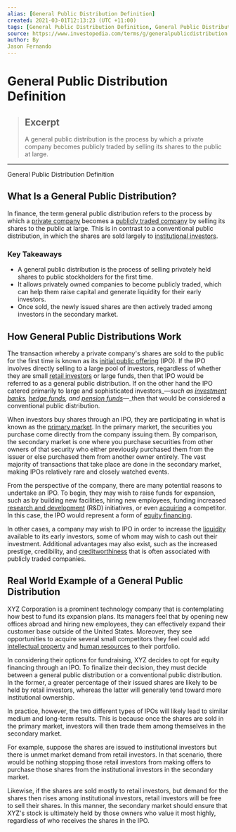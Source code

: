 ```yaml
---
alias: [General Public Distribution Definition]
created: 2021-03-01T12:13:23 (UTC +11:00)
tags: [General Public Distribution Definition, General Public Distribution Definition]
source: https://www.investopedia.com/terms/g/generalpublicdistribution.asp
author: By
Jason Fernando
---
```


# General Public Distribution Definition

> ## Excerpt
> A general public distribution is the process by which a private company becomes publicly traded by selling its shares to the public at large.

---

General Public Distribution Definition
## What Is a General Public Distribution?

In finance, the term general public distribution refers to the process by which a [private company](https://www.investopedia.com/terms/p/privatecompany.asp) becomes a [publicly traded company](https://www.investopedia.com/terms/p/publiccompany.asp) by selling its shares to the public at large. This is in contrast to a conventional public distribution, in which the shares are sold largely to [institutional investors](https://www.investopedia.com/terms/i/institutionalinvestor.asp).

### Key Takeaways

-   A general public distribution is the process of selling privately held shares to public stockholders for the first time.
-   It allows privately owned companies to become publicly traded, which can help them raise capital and generate liquidity for their early investors.
-   Once sold, the newly issued shares are then actively traded among investors in the secondary market.

## How General Public Distributions Work

The transaction whereby a private company's shares are sold to the public for the first time is known as its [initial public offering](https://www.investopedia.com/terms/i/ipo.asp) (IPO). If the IPO involves directly selling to a large pool of investors, regardless of whether they are small [retail investors](https://www.investopedia.com/terms/r/retailinvestor.asp) or large funds, then that IPO would be referred to as a general public distribution. If on the other hand the IPO catered primarily to large and sophisticated investors_—_such as [investment banks](https://www.investopedia.com/terms/i/investmentbank.asp), [hedge funds](https://www.investopedia.com/terms/h/hedgefund.asp), and [pension funds](https://www.investopedia.com/terms/p/pensionplan.asp)_—_then that would be considered a conventional public distribution.

When investors buy shares through an IPO, they are participating in what is known as the [primary market](https://www.investopedia.com/terms/p/primarymarket.asp). In the primary market, the securities you purchase come directly from the company issuing them. By comparison, the secondary market is one where you purchase securities from other owners of that security who either previously purchased them from the issuer or else purchased them from another owner entirely. The vast majority of transactions that take place are done in the secondary market, making IPOs relatively rare and closely watched events.

From the perspective of the company, there are many potential reasons to undertake an IPO. To begin, they may wish to raise funds for expansion, such as by building new facilities, hiring new employees, funding increased [research and development](https://www.investopedia.com/terms/r/randd.asp) (R&D) initiatives, or even [acquiring](https://www.investopedia.com/terms/a/acquisition.asp) a competitor. In this case, the IPO would represent a form of [equity financing](https://www.investopedia.com/terms/e/equityfinancing.asp).

In other cases, a company may wish to IPO in order to increase the [liquidity](https://www.investopedia.com/terms/l/liquidity.asp) available to its early investors, some of whom may wish to cash out their investment. Additional advantages may also exist, such as the increased prestige, credibility, and [creditworthiness](https://www.investopedia.com/terms/c/credit-worthiness.asp) that is often associated with publicly traded companies.

## Real World Example of a General Public Distribution

XYZ Corporation is a prominent technology company that is contemplating how best to fund its expansion plans. Its managers feel that by opening new offices abroad and hiring new employees, they can effectively expand their customer base outside of the United States. Moreover, they see opportunities to acquire several small competitors they feel could add [intellectual property](https://www.investopedia.com/terms/i/intellectualproperty.asp) and [human resources](https://www.investopedia.com/terms/h/humanresources.asp) to their portfolio.

In considering their options for fundraising, XYZ decides to opt for equity financing through an IPO. To finalize their decision, they must decide between a general public distribution or a conventional public distribution. In the former, a greater percentage of their issued shares are likely to be held by retail investors, whereas the latter will generally tend toward more institutional ownership.

In practice, however, the two different types of IPOs will likely lead to similar medium and long-term results. This is because once the shares are sold in the primary market, investors will then trade them among themselves in the secondary market. 

For example, suppose the shares are issued to institutional investors but there is unmet market demand from retail investors. In that scenario, there would be nothing stopping those retail investors from making offers to purchase those shares from the institutional investors in the secondary market. 

Likewise, if the shares are sold mostly to retail investors, but demand for the shares then rises among institutional investors, retail investors will be free to sell their shares. In this manner, the secondary market should ensure that XYZ's stock is ultimately held by those owners who value it most highly, regardless of who receives the shares in the IPO.
